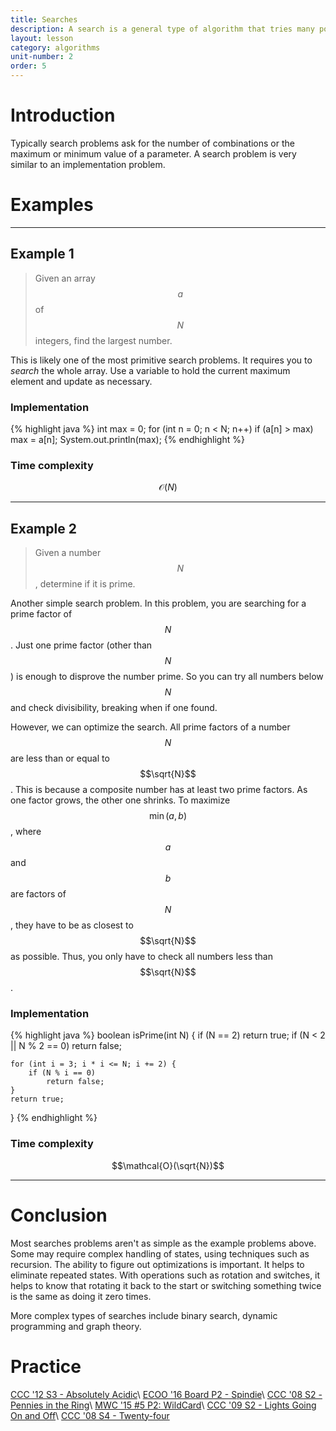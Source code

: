 ```yaml
---
title: Searches
description: A search is a general type of algorithm that tries many possibilities or states to solve a given problem. Searches range greatly in complexity. A search is similar to a brute-force, except that it often has optimizations.
layout: lesson
category: algorithms
unit-number: 2
order: 5
---
```


# Introduction
Typically search problems ask for the number of combinations or the maximum or minimum value of a parameter. A search problem is very similar to an implementation problem.

# Examples

---

## Example 1
> Given an array $$a$$ of $$N$$ integers, find the largest number.

This is likely one of the most primitive search problems. It requires you to *search* the whole array. Use a variable to hold the current maximum element and update as necessary.

### Implementation
{% highlight java %}
int max = 0;
for (int n = 0; n < N; n++)
	if (a[n] > max)
		max = a[n];
System.out.println(max);
{% endhighlight %}

### Time complexity
$$\mathcal{O}(N)$$

---

## Example 2
> Given a number $$N$$, determine if it is prime.

Another simple search problem. In this problem, you are searching for a prime factor of $$N$$. Just one prime factor (other than $$N$$) is enough to disprove the number prime. So you can try all numbers below $$N$$ and check divisibility, breaking when if one found.

However, we can optimize the search. All prime factors of a number $$N$$ are less than or equal to $$\sqrt{N}$$. This is because a composite number has at least two prime factors. As one factor grows, the other one shrinks. To maximize $$\min(a, b)$$, where $$a$$ and $$b$$ are factors of $$N$$, they have to be as closest to $$\sqrt{N}$$ as possible. Thus, you only have to check all numbers less than $$\sqrt{N}$$.

### Implementation
{% highlight java %}
boolean isPrime(int N) {
	if (N == 2)
		return true;
	if (N < 2 || N % 2 == 0)
		return false;

	for (int i = 3; i * i <= N; i += 2) {
		if (N % i == 0)
			return false;
	}
	return true;
}
{% endhighlight %}

### Time complexity
$$\mathcal{O}(\sqrt{N})$$

---

# Conclusion
Most searches problems aren't as simple as the example problems above. Some may require complex handling of states, using techniques such as recursion. The ability to figure out optimizations is important. It helps to eliminate repeated states. With operations such as rotation and switches, it helps to know that rotating it back to the start or switching something twice is the same as doing it zero times.

More complex types of searches include binary search, dynamic programming and graph theory.

# Practice
[CCC '12 S3 - Absolutely Acidic](https://dmoj.ca/problem/ccc12s3)\\
[ECOO '16 Board P2 - Spindie](https://dmoj.ca/problem/ecoo16r1p2)\\
[CCC '08 S2 - Pennies in the Ring](https://dmoj.ca/problem/ccc08s2)\\
[MWC '15 #5 P2: WildCard](https://dmoj.ca/problem/mwc15c5p2)\\
[CCC '09 S2 - Lights Going On and Off](https://dmoj.ca/problem/ccc09s2)\\
[CCC '08 S4 - Twenty-four](https://dmoj.ca/problem/ccc08s4)
